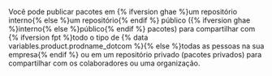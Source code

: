 Você pode publicar pacotes em {% ifversion ghae %}um repositório interno{% else %}um repositório{% endif %} público ({% ifversion ghae %}interno{% else %}público{% endif %} pacotes) para compartilhar com {% ifversion fpt %}todo o tipo de {% data variables.product.prodname_dotcom %}{% else %}todas as pessoas na sua empresa{% endif %} ou em um repositório privado (pacotes privados) para compartilhar com os colaboradores ou uma organização.
